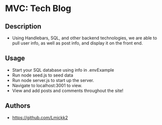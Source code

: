 # MVC: Tech Blog

## Description

- Using Handlebars, SQL, and other backend technologies, we are able to pull user info, as well as post info, and display it on the front end.

## Usage 

- Start your SQL database using info in .envExample
- Run node seed.js to seed data
- Run node server.js to start up the server.
- Navigate to localhost:3001 to view.
- View and add posts and comments throughout the site!

## Authors 

- https://github.com/Lmickk2